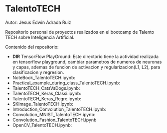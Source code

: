 # TalentoTECH

Autor: Jesus Edwin Adrada Ruiz

Repositorio personal de proyectos realizados en el bootcamp de Talento TECH sobre Inteligencia Artificial.

Contenido del repositorio:

  - **DIR** TensorFlow PlayGround: Este directorio tiene la actividad realizada en tensorflow playground, cambiar parametros de numeros de neuronas y capas, ademas de funcion de activacion y regularizacion(L1, L2), para clasificacion y regresion.
  - NoteBook_TalentoTECH.ipynb:
  - Practical_example_during_class_TalentoTECH.ipynb:
  - TalentoTECH_CatsVsDogs.ipynb:
  - TalentoTECH_Keras_Classi.ipynb:
  - TalentoTECH_Keras_Regre.ipynb:
  - SKImage_TalentoTECH.ipynb:
  - Introduction_Convolution_TalentoTECH.ipynb:
  - Convolution_MNIST_TalentoTECH.ipynb:
  - Convolution_Fashion_TalentoTECH.ipynb
  - OpenCV_TalentoTECH.ipynb:
